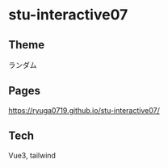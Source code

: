 # stu-interactive07

## Theme

ランダム

## Pages
https://ryuga0719.github.io/stu-interactive07/

## Tech

Vue3, tailwind
